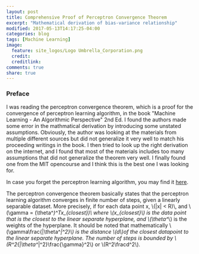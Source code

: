 ```yaml
---
layout: post
title: Comprehensive Proof of Perceptron Convergence Theorem
excerpt: "Mathematical derivation of bias-variance relationship"
modified: 2017-05-13T14:17:25-04:00
categories: blog
tags: [Machine Learning]
image:
  feature: site_logos/Logo Umbrella_Corporation.png
  credit: 
  creditlink: 
comments: true
share: true
---
```


### Preface

I was reading the perceptron convergence theorem, which is a proof for the convergence of perceptron learning algorithm, in the book "Machine Learning - An Algorithmic Perspective" 2nd Ed. I found the authors made some error in the mathmatical derivation by introducing some unstated assumptions. Obviously, the author was looking at the materials from multiple different sources but did not generalize it very well to match his proceeding writings in the book. I then tried to look up the right derivation on the internet, and I found that most of the materials includes too many assumptions that did not generalize the theorem very well. I finally found one from the MIT opencourse and I think this is the best one I was looking for.

In case you forget the perceptron learning algorithm, you may find it [here](/downloads/blog/2017-05-15-Perceptron-Convergence-Theorem/perceptron_learning_algorithm.pdf).


The perceptron convergence theorem basically states that the perceptron learning algorithm converges in finite number of steps, given a linearly separable dataset. More precisely, if for each data point x, \\(|x| < R)\\, and \\(\gamma = (\theta^*)^Tx_{closest})\\ where \\(x_{closest}\\) is the data point that is the closest to the linear separate hyperplane, and \\(\theta^*\\) is the weights of the hyperplane. It should be noted that mathematically \\(\gamma\frac{|\theta^*|^2}\\) is the distance \\(d\\)of the closest datapoint to the linear separate hyperplane. The number of steps is bounded by \\(R^2{|\theta^*|^2}\frac{\gamma}^2\\) or \\(R^2\fracd^2\\).


